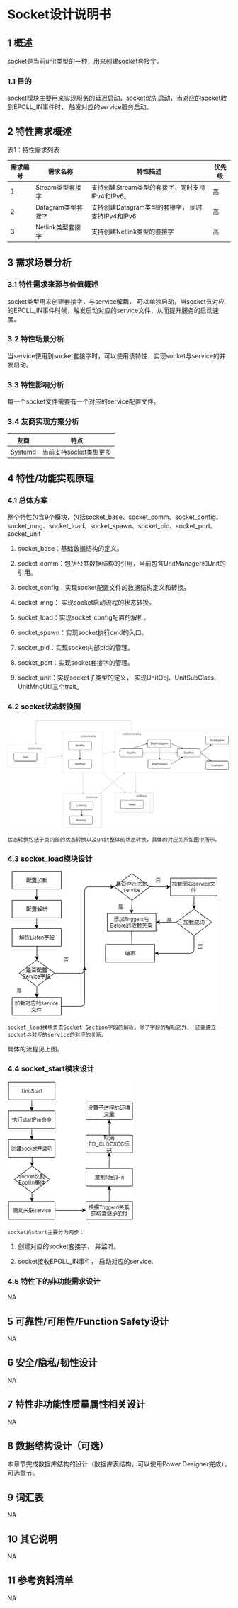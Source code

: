 # Socket设计说明书

## 1    概述

socket是当前unit类型的一种，用来创建socket套接字。

### 1.1    目的

socket模块主要用来实现服务的延迟启动，socket优先启动，当对应的socket收到EPOLL_IN事件时， 触发对应的service服务启动。

## 2    特性需求概述

表1：特性需求列表

| 需求编号 | 需求名称           | 特性描述                                                                                          | 优先级 |
| -------- | ------------------ | ------------------------------------------------------------------------------------------------- | ------ |
| 1        | Stream类型套接字     | 支持创建Stream类型的套接字，同时支持IPv4和IPv6。 | 高     |
| 2        | Datagram类型套接字  | 支持创建Datagram类型的套接字， 同时支持IPv4和IPv6                                                    | 高     |
| 3        | Netlink类型套接字 | 支持创建Netlink类型的套接字                                   | 高     |

## 3    需求场景分析

### 3.1    特性需求来源与价值概述

socket类型用来创建套接字，与service解耦， 可以单独启动，当socket有对应的EPOLL_IN事件时候，触发启动对应的service文件，从而提升服务的启动速度。

### 3.2    特性场景分析

当service使用到socket套接字时，可以使用该特性，实现socket与service的并发启动。

### 3.3    特性影响分析

每一个socket文件需要有一个对应的service配置文件。

### 3.4    友商实现方案分析

| 友商     | 特点                                                              |
| -------- | ----------------------------------------------------------------- |
| Systemd  | 当前支持socket类型更多 |

## 4    特性/功能实现原理

### 4.1    总体方案

整个特性包含9个模块，包括socket_base、socket_comm、socket_config、socket_mng、socket_load、socket_spawn、socket_pid、socket_port、socket_unit

1. socket_base：基础数据结构的定义。

2. socket_comm：包括公共数据结构的引用，当前包含UnitManager和Unit的引用。

3. socket_config：实现socket配置文件的数据结构定义和转换。

4. socket_mng： 实现socket启动流程的状态转换。

5. socket_load：实现socket_config配置的解析。

6. socket_spawn：实现socket执行cmd的入口。

7. socket_pid：实现socket内部pid的管理。

8. socket_port：实现socket套接字的管理。

9. socket_unit：实现socket子类型的定义， 实现UnitObj、UnitSubClass、UnitMngUtil三个trait。

### 4.2    socket状态转换图

 ![avatar](../res/socket_state_trans.jpg)

    状态转换包括子类内部的状态转换以及unit整体的状态转换，具体的对应关系如图中所示。

### 4.3    socket_load模块设计

 ![avatar](../res/socket_load.jpg)

    socket_load模块负责Socket Section字段的解析。除了字段的解析之外， 还要建立socket与对应的service的对应的关系。
具体的流程见上图。

### 4.4    socket_start模块设计

 ![avatar](../res/socket_start.jpg)

    socket的start主要分为两步：

1. 创建对应的socket套接字， 并监听。

2. socket接收EPOLL_IN事件， 启动对应的service.

### 4.5    特性下的非功能需求设计

NA

## 5    可靠性/可用性/Function Safety设计

NA

## 6    安全/隐私/韧性设计

NA

## 7    特性非功能性质量属性相关设计

NA

## 8    数据结构设计（可选）

本章节完成数据库结构的设计（数据库表结构，可以使用Power Designer完成），可选章节。

## 9    词汇表

NA

## 10   其它说明

NA

## 11   参考资料清单

NA
